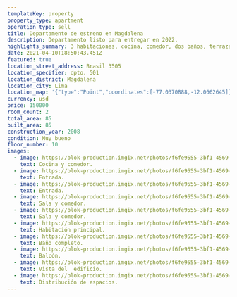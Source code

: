 ```yaml
---
templateKey: property
property_type: apartment
operation_type: sell
title: Departamento de estreno en Magdalena
description: Departamento listo para entregar en 2022.
highlights_summary: 3 habitaciones, cocina, comedor, dos baños, terraza y lavanderia.
date: 2021-04-10T18:50:43.451Z
featured: true
location_street_address: Brasil 3505
location_specifier: dpto. 501
location_district: Magdalena
location_city: Lima
location_map: '{"type":"Point","coordinates":[-77.0370888,-12.0662645]}'
currency: usd
price: 150000
room_count: 2
total_area: 85
built_area: 85
construction_year: 2008
condition: Muy bueno
floor_number: 10
images:
  - image: https://blok-production.imgix.net/photos/f6fe9555-3bf1-4569-938d-e49f5c76dab6/1615548452_45fa9f09.jpg?w=1070
    text: Cocina y comedor.
  - image: https://blok-production.imgix.net/photos/f6fe9555-3bf1-4569-938d-e49f5c76dab6/1615548423_9d280f51.jpg?w=1070
    text: Entrada.
  - image: https://blok-production.imgix.net/photos/f6fe9555-3bf1-4569-938d-e49f5c76dab6/1615548453_6def4464.jpg?w=1070
    text: Entrada.
  - image: https://blok-production.imgix.net/photos/f6fe9555-3bf1-4569-938d-e49f5c76dab6/1615548453_34b7b929.jpg?w=1070
    text: Sala y comedor.
  - image: https://blok-production.imgix.net/photos/f6fe9555-3bf1-4569-938d-e49f5c76dab6/1615548434_b6c8f64d.jpg?w=1070
    text: Sala y comedor.
  - image: https://blok-production.imgix.net/photos/f6fe9555-3bf1-4569-938d-e49f5c76dab6/1615548447_e4227ab8.jpg?w=1070
    text: Habitación principal.
  - image: https://blok-production.imgix.net/photos/f6fe9555-3bf1-4569-938d-e49f5c76dab6/1615548437_d4dabf12.jpg?w=1070
    text: Baño completo.
  - image: https://blok-production.imgix.net/photos/f6fe9555-3bf1-4569-938d-e49f5c76dab6/1615548453_8029b004.jpg?w=1070
    text: Balcón.
  - image: https://blok-production.imgix.net/photos/f6fe9555-3bf1-4569-938d-e49f5c76dab6/1615548434_63b46266.jpg?w=1070
    text: Vista del  edificio.
  - image: https://blok-production.imgix.net/photos/f6fe9555-3bf1-4569-938d-e49f5c76dab6/1615555988_42d889ef.png?bg=E8F6F7
    text: Distribución de espacios.
---
```

